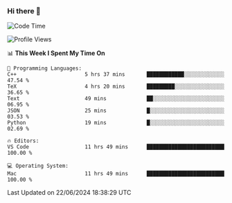 ### Hi there 👋

<!--START_SECTION:waka-->
![Code Time](http://img.shields.io/badge/Code%20Time-696%20hrs%2044%20mins-blue)

![Profile Views](http://img.shields.io/badge/Profile%20Views-10-blue)

📊 **This Week I Spent My Time On** 

```text
💬 Programming Languages: 
C++                      5 hrs 37 mins       ████████████░░░░░░░░░░░░░   47.54 % 
TeX                      4 hrs 20 mins       █████████░░░░░░░░░░░░░░░░   36.65 % 
Text                     49 mins             ██░░░░░░░░░░░░░░░░░░░░░░░   06.95 % 
JSON                     25 mins             █░░░░░░░░░░░░░░░░░░░░░░░░   03.53 % 
Python                   19 mins             █░░░░░░░░░░░░░░░░░░░░░░░░   02.69 % 

🔥 Editors: 
VS Code                  11 hrs 49 mins      █████████████████████████   100.00 % 

💻 Operating System: 
Mac                      11 hrs 49 mins      █████████████████████████   100.00 % 
```


 Last Updated on 22/06/2024 18:38:29 UTC
<!--END_SECTION:waka-->

<!--
**JackeyHua-SJTU/JackeyHua-SJTU** is a ✨ _special_ ✨ repository because its `README.md` (this file) appears on your GitHub profile.

Here are some ideas to get you started:

- 🔭 I’m currently working on ...
- 🌱 I’m currently learning ...
- 👯 I’m looking to collaborate on ...
- 🤔 I’m looking for help with ...
- 💬 Ask me about ...
- 📫 How to reach me: ...
- 😄 Pronouns: ...
- ⚡ Fun fact: ...
-->
